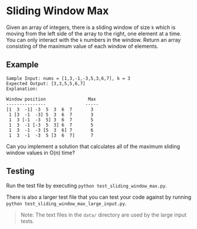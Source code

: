 # Sliding Window Max

Given an array of integers, there is a sliding window of size `k` which is moving from the left side of the array to the right, one element at a time. 
You can only interact with the `k` numbers in the window. Return an array consisting of the maximum value of each window of elements.

## Example
```
Sample Input: nums = [1,3,-1,-3,5,3,6,7], k = 3
Expected Output: [3,3,5,5,6,7] 
Explanation: 

Window position                Max
---------------               -----
[1  3  -1] -3  5  3  6  7       3
 1 [3  -1  -3] 5  3  6  7       3
 1  3 [-1  -3  5] 3  6  7       5
 1  3  -1 [-3  5  3] 6  7       5
 1  3  -1  -3 [5  3  6] 7       6
 1  3  -1  -3  5 [3  6  7]      7
 ```

 Can you implement a solution that calculates all of the maximum sliding window values in O(n) time?

 ## Testing 
Run the test file by executing  `python test_sliding_window_max.py`. 

There is also a larger test file that you can test your code against by running `python test_sliding_window_max_large_input.py`.

> Note: The text files in the `data/` directory are used by the large input tests. 